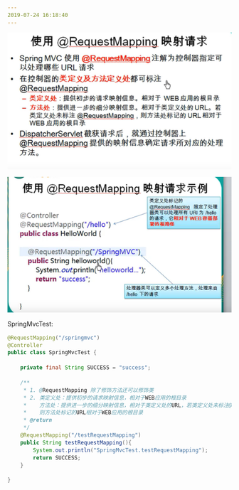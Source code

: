 ```yaml
---
2019-07-24 16:18:40
---
```


![1563956334825](图/1563956334825.png)





![1563956981016](图/1563956981016.png)



SpringMvcTest:

```java
@RequestMapping("/springmvc")
@Controller
public class SpringMvcTest {

    private final String SUCCESS = "success";

    /**
     * 1. @RequestMapping 除了修饰方法还可以修饰类
     * 2. 类定义处：提供初步的请求映射信息，相对于WEB应用的根目录
     *    方法处：提供进一步的细分映射信息，相对于类定义处的URL，若类定义处未标注@RequestMapping
     *    则方法处标记的URL相对于WEB应用的根目录
     * @return
     */
    @RequestMapping("/testRequestMapping")
    public String testRequestMapping(){
        System.out.println("SpringMvcTest.testRequestMapping");
        return SUCCESS;
    }

}
```


